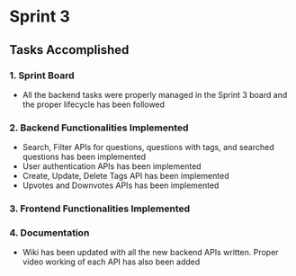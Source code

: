 # Sprint 3

## Tasks Accomplished

### 1. Sprint Board

 - All the backend tasks were properly managed in the Sprint 3 board and the proper lifecycle has been followed

### 2. Backend Functionalities Implemented

 - Search, Filter APIs for questions, questions with tags, and searched questions has been implemented
 - User authentication APIs has been implemented
 - Create, Update, Delete Tags API has been implemented
 - Upvotes and Downvotes APIs has been implemented

### 3. Frontend Functionalities Implemented

### 4. Documentation

 - Wiki has been updated with all the new backend APIs written. Proper video working of each API has also been added
